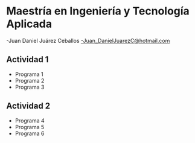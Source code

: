 # Maestría en Ingeniería y Tecnología Aplicada

-Juan Daniel Juárez Ceballos
-Juan_DanielJuarezC@hotmail.com

## Actividad 1
- Programa 1
- Programa 2
- Programa 3

## Actividad 2
- Programa 4
- Programa 5
- Programa 6